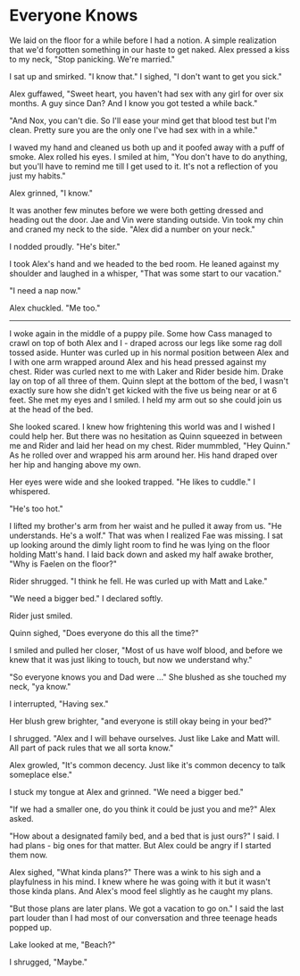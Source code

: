 # Everyone Knows

We laid on the floor for a while before I had a notion.  A simple realization that we'd forgotten something in our haste to get naked.  Alex pressed a kiss to my neck, "Stop panicking. We're married."

I sat up and smirked.  "I know that."  I sighed, "I don't want to get you sick."

Alex guffawed, "Sweet heart, you haven't had sex with any girl for over six months.  A guy since Dan?  And I know you got tested a while back."

"And Nox, you can't die.  So I'll ease your mind get that blood test but I'm clean.  Pretty sure you are the only one I've had sex with in a while."

I waved my hand and cleaned us both up and it poofed away with a puff of smoke.  Alex rolled his eyes.   I smiled at him, "You don't have to do anything, but you'll have to remind me till I get used to it.  It's not a reflection of you just my habits."

Alex grinned, "I know."

It was another few minutes before we were both getting dressed and heading out the door.  Jae and Vin were standing outside.  Vin took my chin and craned my neck to the side.  "Alex did a number on your neck."

I nodded proudly.  "He's biter."

I took Alex's hand and we headed to the bed room.  He leaned against my shoulder and laughed in a whisper, "That was some start to our vacation."

"I need a nap now."

Alex chuckled.  "Me too."

****

I woke again in the middle of a puppy pile.  Some how Cass managed to crawl on top of both Alex and I - draped across our legs like some rag doll tossed aside.  Hunter was curled up in his normal position between Alex and I with one arm wrapped around Alex and his head pressed against my chest.  Rider was curled next to me with Laker and Rider beside him.  Drake lay on top of all three of them.  Quinn slept at the bottom of the bed, I wasn't exactly sure how she didn't get kicked with the five us being near or at 6 feet.  She met my eyes and I smiled.  I held my arm out so she could join us at the head of the bed.  

She looked scared.  I knew how frightening this world was and I wished I could help her.  But there was no hesitation as Quinn squeezed in between me and Rider and laid her head on my chest.  Rider mummbled, "Hey Quinn."  As he rolled over and wrapped his arm around her.  His hand draped over her hip and hanging above my own.  

Her eyes were wide and she looked trapped.  "He likes to cuddle."  I whispered.  

"He's too hot."

I lifted my brother's arm from her waist and he pulled it away from us.  "He understands.  He's a wolf."  That was when I realized Fae was missing.   I sat up looking around the dimly light room to find he was lying on the floor holding Matt's hand.  I laid back down and asked my half awake brother, "Why is Faelen on the floor?"

Rider shrugged.  "I think he fell.  He was curled up with Matt and Lake."

"We need a bigger bed."  I declared softly.

Rider just smiled.  

Quinn sighed, "Does everyone do this all the time?"

I smiled and pulled her closer, "Most of us have wolf blood, and before we knew that it was just liking to touch, but now we understand why."

"So everyone knows you and Dad were ..."  She blushed as she touched my neck, "ya know."

I interrupted, "Having sex."

Her blush grew brighter, "and everyone is still okay being in your bed?"

I shrugged.  "Alex and I will behave ourselves.  Just like Lake and Matt will.  All part of pack rules that we all sorta know."

Alex growled, "It's common decency.  Just like it's common decency to talk someplace else."

I stuck my tongue at Alex and grinned.  "We need a bigger bed."

"If we had a smaller one, do you think it could be just you and me?"  Alex asked.

"How about a designated family bed, and a bed that is just ours?"  I said.  I had plans - big ones for that matter.  But Alex could be angry if I started them now.

Alex sighed, "What kinda plans?"  There was a wink to his sigh and a playfulness in his mind.  I knew where he was going with it but it wasn't those kinda plans.  And Alex's mood feel slightly as he caught my plans.  

"But those plans are later plans.  We got a vacation to go on."  I said the last part louder than I had most of our conversation and three teenage heads popped up.

Lake looked at me, "Beach?"

I shrugged, "Maybe."
